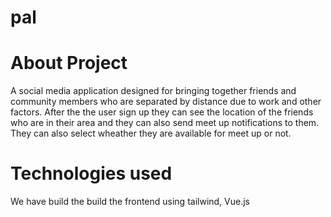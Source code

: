 # pal
<h1 align="left">About Project</h1>
<p align="left">A social media application designed for bringing together friends and community members who are separated by distance due to work and other factors.
After the the user sign up they can see the location of the friends who are in their area and they can also send meet up notifications to them. They can also select wheather they are available for meet up or not. </p>
<h1 align="left">Technologies used</h1>
<p align="left">We have build the build the frontend using tailwind, Vue.js</p>


